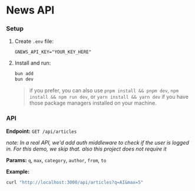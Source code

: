 # News API

### Setup

1.  Create `.env` file:
    ```
    GNEWS_API_KEY="YOUR_KEY_HERE"
    ```
2.  Install and run:
    ```bash
    bun add
    bun dev
    ```
    > if you prefer, you can also use `pnpm install && pnpm dev`, `npm install && npm run dev`, or `yarn install && yarn dev` if you have those package managers installed on your machine.

### API

**Endpoint:** `GET /api/articles`

_note: In a real API, we'd add auth middleware to check if the user is logged in. For this demo, we skip that. also this project does not require it_

**Params:** `q`, `max`, `category`, `author`, `from`, `to`

**Example:**

```bash
curl "http://localhost:3000/api/articles?q=AI&max=5"
```
